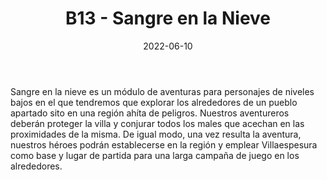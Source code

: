 ﻿---
title: B13 - Sangre en la Nieve
summary: Esta aventura está diseñada para un grupo de 4 a 6 personajes de niveles iniciales. Permite al Narrador situar a los PJs en un lugar inhóspito y salvaje lejos de la civilización, ahíto de peligros y desafíos.
authors:
- Joaquín Blanes Garrido.
date: 2022-06-10
type: post
categories:
- Clasicos de la Marca
tags:
- aventura
- salvaje
minlevels: "2"
maxlevels: "2"
prices: 7.50€
session: "2"
mincharacters: "4"
maxcharacters: "6"
eval: oficial
cover: "b13-sangre-en-la-nieve.jpg"
download: "b13-sangre-en-la-nieve.pdf"
moreinfo: "https://tesorosdelamarca.com/producto/sangre-en-la-nieve/"
license: "OGL"
draft: false

---

Sangre en la nieve es un módulo de aventuras para personajes de niveles bajos en el que tendremos que explorar los alrededores de un pueblo apartado sito en una región ahíta de peligros.
Nuestros aventureros deberán proteger la villa y conjurar todos los males que acechan en las proximidades de la misma.
De igual modo, una vez resulta la aventura, nuestros héroes podrán establecerse en la región y emplear Villaespesura como base y lugar de partida para una larga campaña de juego en los alrededores.